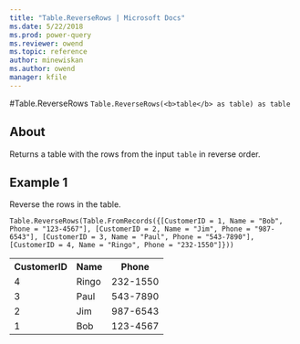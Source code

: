 ```yaml
---
title: "Table.ReverseRows | Microsoft Docs"
ms.date: 5/22/2018
ms.prod: power-query
ms.reviewer: owend
ms.topic: reference
author: minewiskan
ms.author: owend
manager: kfile
---
```

#Table.ReverseRows
`Table.ReverseRows(<b>table</b> as table) as table`

## About
Returns a table with the rows from the input `table` in reverse order.

## Example 1
Reverse the rows in the table.

`Table.ReverseRows(Table.FromRecords({[CustomerID = 1, Name = "Bob", Phone = "123-4567"], [CustomerID = 2, Name = "Jim", Phone = "987-6543"], [CustomerID = 3, Name = "Paul", Phone = "543-7890"], [CustomerID = 4, Name = "Ringo", Phone = "232-1550"]}))`

<table> <tr> <th>CustomerID</th> <th>Name</th> <th>Phone</th> </tr> <tr> <td>4</td> <td>Ringo</td> <td>232-1550</td> </tr> <tr> <td>3</td> <td>Paul</td> <td>543-7890</td> </tr> <tr> <td>2</td> <td>Jim</td> <td>987-6543</td> </tr> <tr> <td>1</td> <td>Bob</td> <td>123-4567</td> </tr> </table>
